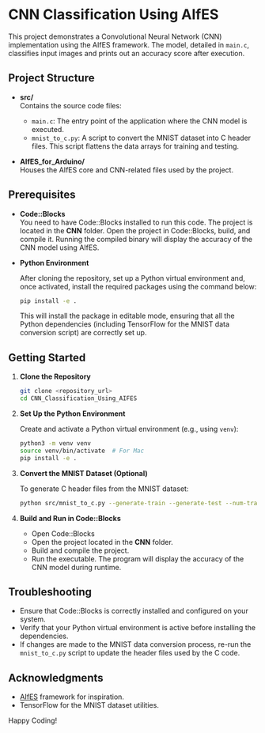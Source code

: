 # CNN Classification Using AIfES

This project demonstrates a Convolutional Neural Network (CNN) implementation using the AIfES framework. The model, detailed in `main.c`, classifies input images and prints out an accuracy score after execution.

## Project Structure

- **src/**  
  Contains the source code files:  
  - `main.c`: The entry point of the application where the CNN model is executed.
  - `mnist_to_c.py`: A script to convert the MNIST dataset into C header files. This script flattens the data arrays for training and testing.

- **AIfES_for_Arduino/**  
  Houses the AIfES core and CNN-related files used by the project.

## Prerequisites

- **Code::Blocks**  
  You need to have Code::Blocks installed to run this code. The project is located in the **CNN** folder. Open the project in Code::Blocks, build, and compile it. Running the compiled binary will display the accuracy of the CNN model using AIfES.

- **Python Environment**

  After cloning the repository, set up a Python virtual environment and, once activated, install the required packages using the command below:

  ```bash
  pip install -e .
  ```

  This will install the package in editable mode, ensuring that all the Python dependencies (including TensorFlow for the MNIST data conversion script) are correctly set up.

## Getting Started

1. **Clone the Repository**

   ```bash
   git clone <repository_url>
   cd CNN_Classification_Using_AIFES
   ```

2. **Set Up the Python Environment**

   Create and activate a Python virtual environment (e.g., using `venv`):

   ```bash
   python3 -m venv venv
   source venv/bin/activate  # For Mac
   pip install -e .
   ```

3. **Convert the MNIST Dataset (Optional)**

   To generate C header files from the MNIST dataset:

   ```bash
   python src/mnist_to_c.py --generate-train --generate-test --num-training-data 1000 --num-test-data 200
   ```

4. **Build and Run in Code::Blocks**

   - Open Code::Blocks
   - Open the project located in the **CNN** folder.
   - Build and compile the project.
   - Run the executable. The program will display the accuracy of the CNN model during runtime.

## Troubleshooting

- Ensure that Code::Blocks is correctly installed and configured on your system.
- Verify that your Python virtual environment is active before installing the dependencies.
- If changes are made to the MNIST data conversion process, re-run the `mnist_to_c.py` script to update the header files used by the C code.

## Acknowledgments

- [AIfES](https://github.com/YourAIfESRepo) framework for inspiration.
- TensorFlow for the MNIST dataset utilities.

Happy Coding!